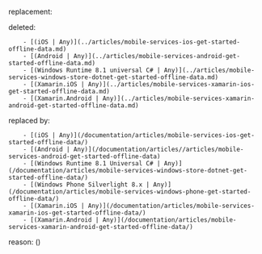 replacement:

deleted:

		- [(iOS | Any)](../articles/mobile-services-ios-get-started-offline-data.md)
		- [(Android | Any)](../articles/mobile-services-android-get-started-offline-data.md)
		- [(Windows Runtime 8.1 universal C# | Any)](../articles/mobile-services-windows-store-dotnet-get-started-offline-data.md)
		- [(Xamarin.iOS | Any)](../articles/mobile-services-xamarin-ios-get-started-offline-data.md)
		- [(Xamarin.Android | Any)](../articles/mobile-services-xamarin-android-get-started-offline-data.md)

replaced by:

		- [(iOS | Any)](/documentation/articles/mobile-services-ios-get-started-offline-data/)
		- [(Android | Any)](/documentation/articles//articles/mobile-services-android-get-started-offline-data)
		- [(Windows Runtime 8.1 Universal C# | Any)](/documentation/articles/mobile-services-windows-store-dotnet-get-started-offline-data/)
		- [(Windows Phone Silverlight 8.x | Any)](/documentation/articles/mobile-services-windows-phone-get-started-offline-data/)
		- [(Xamarin.iOS | Any)](/documentation/articles/mobile-services-xamarin-ios-get-started-offline-data/)
		- [(Xamarin.Android | Any)](/documentation/articles/mobile-services-xamarin-android-get-started-offline-data/)

reason: ()

